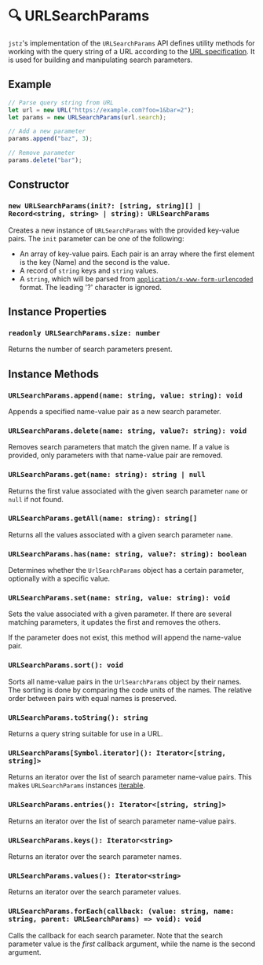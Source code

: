 # 🔍 URLSearchParams

`jstz`'s implementation of the `URLSearchParams` API defines utility methods for working with the query string of a URL according to the [URL specification](https://url.spec.whatwg.org/#urlsearchparams). It is used for building and manipulating search parameters.

## Example

```typescript
// Parse query string from URL
let url = new URL("https://example.com?foo=1&bar=2");
let params = new URLSearchParams(url.search);

// Add a new parameter
params.append("baz", 3);

// Remove parameter
params.delete("bar");
```

## Constructor

### `new URLSearchParams(init?: [string, string][] | Record<string, string> | string): URLSearchParams`

Creates a new instance of `URLSearchParams` with the provided key-value pairs. The `init` parameter can be one of the following:

- An array of key-value pairs. Each pair is an array where the first element is the key (Name) and the second is the value.
- A record of `string` keys and `string` values.
- A `string`, which will be parsed from [`application/x-www-form-urlencoded`](https://url.spec.whatwg.org/#application/x-www-form-urlencoded) format. The leading '?' character is ignored.

## Instance Properties

### `readonly URLSearchParams.size: number`

Returns the number of search parameters present.

## Instance Methods

### `URLSearchParams.append(name: string, value: string): void`

Appends a specified name-value pair as a new search parameter.

### `URLSearchParams.delete(name: string, value?: string): void`

Removes search parameters that match the given name. If a value is provided, only parameters with that name-value pair are removed.

### `URLSearchParams.get(name: string): string | null`

Returns the first value associated with the given search parameter `name` or `null` if not found.

### `URLSearchParams.getAll(name: string): string[]`

Returns all the values associated with a given search parameter `name`.

### `URLSearchParams.has(name: string, value?: string): boolean`

Determines whether the `UrlSearchParams` object has a certain parameter, optionally with a specific value.

### `URLSearchParams.set(name: string, value: string): void`

Sets the value associated with a given parameter. If there are several matching parameters, it updates the first and removes the others.

If the parameter does not exist, this method will append the name-value pair.

### `URLSearchParams.sort(): void`

Sorts all name-value pairs in the `UrlSearchParams` object by their names. The sorting is done by comparing the code units of the names. The relative order between pairs with equal names is preserved.

### `URLSearchParams.toString(): string`

Returns a query string suitable for use in a URL.

### `URLSearchParams[Symbol.iterator](): Iterator<[string, string]>`

Returns an iterator over the list of search parameter name-value pairs. This makes `URLSearchParams` instances [iterable](https://developer.mozilla.org/en-US/docs/Web/JavaScript/Reference/Iteration_protocols#the_iterable_protocol).

### `URLSearchParams.entries(): Iterator<[string, string]>`

Returns an iterator over the list of search parameter name-value pairs.

### `URLSearchParams.keys(): Iterator<string>`

Returns an iterator over the search parameter names.

### `URLSearchParams.values(): Iterator<string>`

Returns an iterator over the search parameter values.

### `URLSearchParams.forEach(callback: (value: string, name: string, parent: URLSearchParams) => void): void`

Calls the callback for each search parameter. Note that the search parameter value is the _first_ callback argument, while the name is the second argument.
